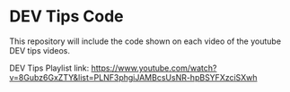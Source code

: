 # DEV Tips Code

This repository will include the code shown on each video of the youtube DEV tips videos.

DEV Tips Playlist link:
https://www.youtube.com/watch?v=8Gubz6GxZTY&list=PLNF3phgiJAMBcsUsNR-hpBSYFXzciSXwh

